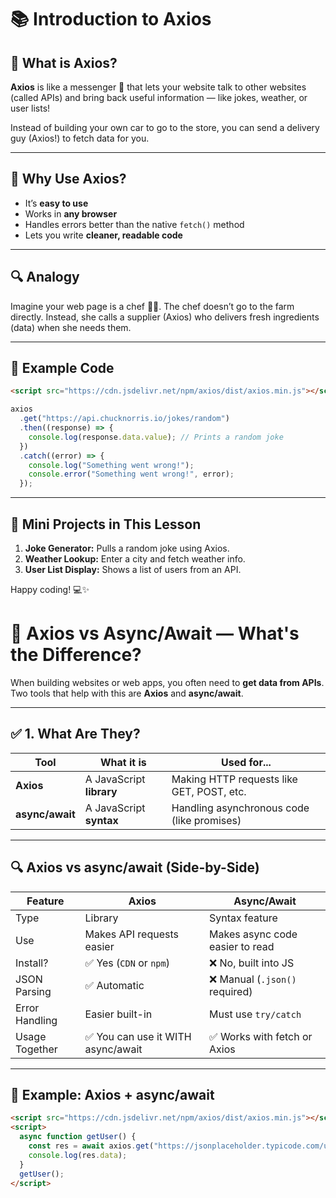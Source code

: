 # 📚 Introduction to Axios

## 🚀 What is Axios?

**Axios** is like a messenger 📨 that lets your website talk to other websites (called APIs) and bring back useful information — like jokes, weather, or user lists!

Instead of building your own car to go to the store, you can send a delivery guy (Axios!) to fetch data for you.

---

## 🧠 Why Use Axios?

- It’s **easy to use**
- Works in **any browser**
- Handles errors better than the native `fetch()` method
- Lets you write **cleaner, readable code**

---

## 🔍 Analogy

Imagine your web page is a chef 👩‍🍳. The chef doesn’t go to the farm directly. Instead, she calls a supplier (Axios) who delivers fresh ingredients (data) when she needs them.

---

## 🧪 Example Code

```html
<script src="https://cdn.jsdelivr.net/npm/axios/dist/axios.min.js"></script>
```

```js
axios
  .get("https://api.chucknorris.io/jokes/random")
  .then((response) => {
    console.log(response.data.value); // Prints a random joke
  })
  .catch((error) => {
    console.log("Something went wrong!");
    console.error("Something went wrong!", error);
  });
```

---

## 📁 Mini Projects in This Lesson

1. **Joke Generator:** Pulls a random joke using Axios.
2. **Weather Lookup:** Enter a city and fetch weather info.
3. **User List Display:** Shows a list of users from an API.

Happy coding! 💻✨

# 🧠 Axios vs Async/Await — What's the Difference?

When building websites or web apps, you often need to **get data from APIs**. Two tools that help with this are **Axios** and **async/await**.

---

## ✅ 1. What Are They?

| Tool            | What it is               | Used for...                                |
| --------------- | ------------------------ | ------------------------------------------ |
| **Axios**       | A JavaScript **library** | Making HTTP requests like GET, POST, etc.  |
| **async/await** | A JavaScript **syntax**  | Handling asynchronous code (like promises) |

---

## 🔍 Axios vs async/await (Side-by-Side)

| Feature        | **Axios**                          | **Async/Await**                 |
| -------------- | ---------------------------------- | ------------------------------- |
| Type           | Library                            | Syntax feature                  |
| Use            | Makes API requests easier          | Makes async code easier to read |
| Install?       | ✅ Yes (`CDN` or `npm`)            | ❌ No, built into JS            |
| JSON Parsing   | ✅ Automatic                       | ❌ Manual (`.json()` required)  |
| Error Handling | Easier built-in                    | Must use `try/catch`            |
| Usage Together | ✅ You can use it WITH async/await | ✅ Works with fetch or Axios    |

---

## 🧪 Example: Axios + async/await

```html
<script src="https://cdn.jsdelivr.net/npm/axios/dist/axios.min.js"></script>
<script>
  async function getUser() {
    const res = await axios.get("https://jsonplaceholder.typicode.com/users/1");
    console.log(res.data);
  }
  getUser();
</script>
```
